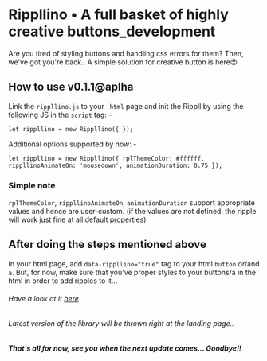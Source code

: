 # Rippllino • A full basket of highly creative buttons_development

Are you tired of styling buttons and handling css errors for them? Then, we've got you're back.. A simple solution for creative button is here😍

## How to use v0.1.1@aplha

Link the `rippllino.js` to your `.html` page and init the Rippll by using the following JS in the `script` tag: -

`let rippllino = new Rippllino({ });`

Additional options supported by now: -

`let rippllino = new Rippllino({ rplThemeColor: #ffffff, rippllinoAnimateOn: 'mousedown', animationDuration: 0.75 });`

### Simple note

`rplThemeColor`, `rippllinoAnimateOn`, `animationDuration` support appropriate values and hence are user-custom. (if the values are not defined, the ripple will work just fine at all default properties)

## After doing the steps mentioned above

In your html page, add `data-rippllino="true"` tag to your html `button` or/and `a`. But, for now, make sure that you've proper styles to your buttons/a in the html in order to add ripples to it...

###### Have a look at it [here](https://swaroop-d.github.io/Rippllino/)

###### Latest version of the library will be thrown right at the landing page..

##### That's all for now, see you when the next update comes... Goodbye!!
